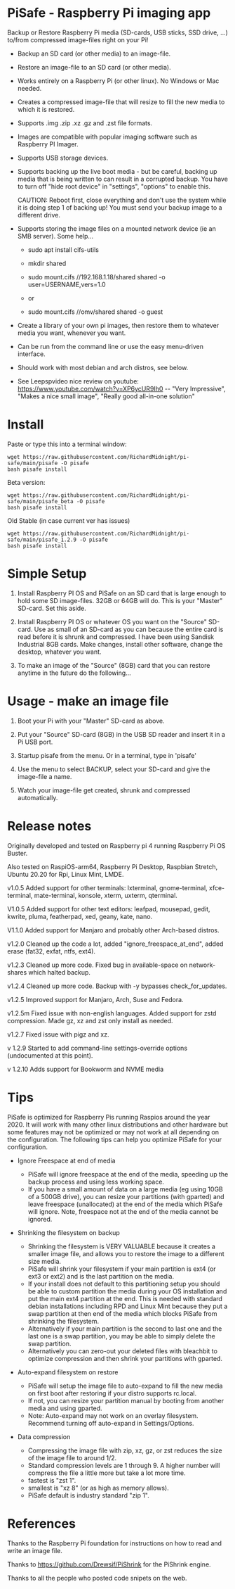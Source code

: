 # PiSafe  -  Raspberry Pi imaging app

Backup or Restore Raspberry Pi media (SD-cards, USB sticks, SSD drive, ...) to/from compressed image-files right on your Pi!

 - Backup an SD card (or other media) to an image-file.

 - Restore an image-file to an SD card (or other media).

 - Works entirely on a Raspberry Pi (or other linux).  No Windows or Mac needed. 
 
 - Creates a compressed image-file that will resize to fill the new media to which it is restored.
 
 - Supports .img .zip .xz .gz and .zst file formats.

 - Images are compatible with popular imaging software such as Raspberry PI Imager.
 
 - Supports USB storage devices.
 
 - Supports backing up the live boot media - but be careful, backing up media that is being written to can result in a corrupted backup.  You have to turn off "hide root device" in "settings", "options" to enable this. 
 
    CAUTION: Reboot first, close everything and don't use the system while it is doing step 1 of backing up!  You must send your backup image to a different drive.

 - Supports storing the image files on a mounted network device (ie an SMB server). Some help...
   
   -  sudo apt install cifs-utils 
   
    - mkdir shared
   
    - sudo mount.cifs //192.168.1.18/shared shared -o user=USERNAME,vers=1.0
  
    - or
  
    - sudo mount.cifs //omv/shared shared -o guest

 - Create a library of your own pi images, then restore them to whatever media you want, whenever you want.  
 
 - Can be run from the command line or use the easy menu-driven interface.

 - Should work with most debian and arch distros, see below.   

 - See Leepspvideo nice review on youtube:  https://www.youtube.com/watch?v=XP6ycUR9Ih0  -- "Very Impressive", "Makes a nice small image", "Really good all-in-one solution"
   

# Install

Paste or type this into a terminal window:

    
    wget https://raw.githubusercontent.com/RichardMidnight/pi-safe/main/pisafe -O pisafe
    bash pisafe install
 
 
Beta version:

    wget https://raw.githubusercontent.com/RichardMidnight/pi-safe/main/pisafe_beta -O pisafe
    bash pisafe install
    
    
Old Stable (in case current ver has issues)

    wget https://raw.githubusercontent.com/RichardMidnight/pi-safe/main/pisafe_1.2.9 -O pisafe
    bash pisafe install
 
 
# Simple Setup
  
   1) Install Raspberry PI OS and PiSafe on an SD card that is large enough to hold some SD image-files.  32GB or 64GB will do.  This is your "Master" SD-card.  Set this aside.
   
   2) Install Raspberry PI OS or whatever OS you want on the "Source" SD-card.  Use as small of an SD-card as you can because the entire card is read before it is shrunk and compressed.  I have been using Sandisk Industrial 8GB cards.  Make changes, install other software, change the desktop, whatever you want.

   3) To make an image of the "Source" (8GB) card that you can restore anytime in the future do the following...
  
  
  
# Usage - make an image file 
   
   1) Boot your Pi with your "Master" SD-card as above.
   
   2) Put your "Source" SD-card (8GB) in the USB SD reader and insert it in a Pi USB port.
   
   3) Startup pisafe from the menu.  Or in a terminal, type in 'pisafe'
        
   4) Use the menu to select BACKUP, select your SD-card and give the image-file a name.
   
   5) Watch your image-file get created, shrunk and compressed automatically.
    
 
   
   
# Release notes   

Originally developed and tested on Raspberry pi 4 running Raspberry Pi OS Buster.

Also tested on RaspiOS-arm64, Raspberry Pi Desktop, Raspbian Stretch, Ubuntu 20.20 for Rpi, Linux Mint, LMDE.

v1.0.5 Added support for other terminals: lxterminal, gnome-terminal, xfce-terminal, mate-terminal, konsole, xterm, uxterm, qterminal.

V1.0.5 Added support for other text editors: leafpad, mousepad, gedit, kwrite, pluma, featherpad, xed, geany, kate, nano.

V1.1.0 Added support for Manjaro and probably other Arch-based distros.

v1.2.0 Cleaned up the code a lot, added "ignore_freespace_at_end", added erase (fat32, exfat, ntfs, ext4).  

v1.2.3 Cleaned up more code. Fixed bug in available-space on network-shares which halted backup.

v1.2.4 Cleaned up more code.  Backup with -y bypasses check_for_updates.

v1.2.5 Improved support for Manjaro, Arch, Suse and Fedora.

v1.2.5m Fixed issue with non-english languages.  Added support for zstd compression.  Made gz, xz and zst only install as needed.

v1.2.7 Fixed issue with pigz and xz.

v 1.2.9 Started to add command-line settings-override options (undocumented at this point).

v 1.2.10 Adds support for Bookworm and NVME media
 
   
 # Tips
 PiSafe is optimized for Raspberry Pis running Raspios around the year 2020.  It will work with many other linux distributions and other hardware but some features may not be optimized or may not work at all depending on the configuration.  The following tips can help you optimize PiSafe for your configuration.
 
  - Ignore Freespace at end of media
    - PiSafe will ignore freespace at the end of the media, speeding up the backup process and using less working space.  
    - If you have a small amount of data on a large media (eg using 10GB of a 500GB drive), you can resize your partitions (with gparted) and leave freespace (unallocated) at the end of the media which PiSafe will ignore.  Note, freespace not at the end of the media cannot be ignored.
 
  - Shrinking the filesystem on backup  
    - Shrinking the filesystem is VERY VALUABLE because it creates a smaller image file, and allows you to restore the image to a different size media.
    - PiSafe will shrink your filesystem if your main partition is ext4 (or ext3 or ext2) and is the last partition on the media.
    - If your install does not default to this partitioning setup you should be able to custom partition the media during your OS installation and put the main ext4 partition at the end.  This is needed with standard debian installations including RPD and Linux Mint because they put a swap partition at then end of the media which blocks PiSafe from shrinking the filesystem.
    - Alternatively if your main partition is the second to last one and the last one is a swap partition, you may be able to simply delete the swap partition.
    - Alternatively you can zero-out your deleted files with bleachbit to optimize compression and then shrink your partitions with gparted.
    
 - Auto-expand filesystem on restore   
    - PiSafe will setup the image file to auto-expand to fill the new media on first boot after restoring if your distro supports rc.local.  
    - If not, you can resize your partition manual by booting from another media and using gparted.
    - Note: Auto-expand may not work on an overlay filesystem.  Recommend turning off auto-expand in Settings/Options.  
   
 - Data compression
    - Compressing the image file with zip, xz, gz, or zst reduces the size of the image file to around 1/2.  
    - Standard compression levels are 1 through 9.  A higher number will compress the file a little more but take a lot more time.
    - fastest is "zst 1".
    - smallest is "xz 8" (or as high as memory allows).
    - PiSafe default is industry standard "zip 1".
   
 # References
 
Thanks to the Raspberry Pi foundation for instructions on how to read and write an image file.

Thanks to https://github.com/Drewsif/PiShrink for the PiShrink engine.

Thanks to all the people who posted code snipets on the web.

    
